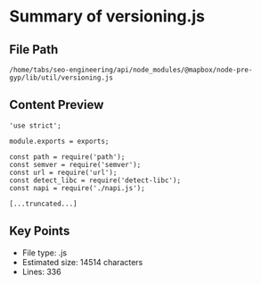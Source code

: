 # Summary of versioning.js
  
## File Path
`/home/tabs/seo-engineering/api/node_modules/@mapbox/node-pre-gyp/lib/util/versioning.js`

## Content Preview
```
'use strict';

module.exports = exports;

const path = require('path');
const semver = require('semver');
const url = require('url');
const detect_libc = require('detect-libc');
const napi = require('./napi.js');

[...truncated...]
```

## Key Points
- File type: .js
- Estimated size: 14514 characters
- Lines: 336
